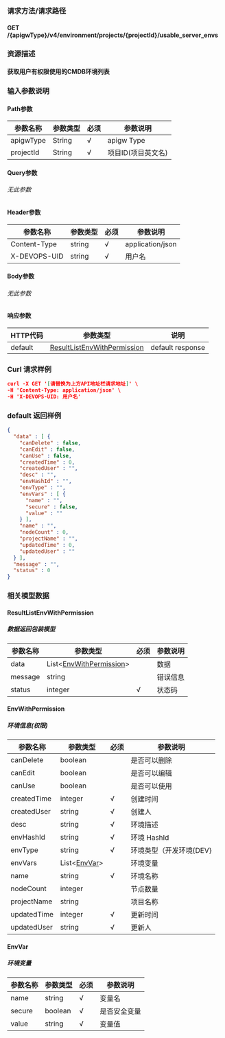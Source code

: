 ### 请求方法/请求路径
#### GET /{apigwType}/v4/environment/projects/{projectId}/usable_server_envs
### 资源描述
#### 获取用户有权限使用的CMDB环境列表
### 输入参数说明
#### Path参数

| 参数名称      | 参数类型   | 必须  | 参数说明        |
| --------- | ------ | --- | ----------- |
| apigwType | String | √   | apigw Type  |
| projectId | String | √   | 项目ID(项目英文名) |

#### Query参数
###### 无此参数
#### Header参数

| 参数名称         | 参数类型   | 必须  | 参数说明             |
| ------------ | ------ | --- | ---------------- |
| Content-Type | string | √   | application/json |
| X-DEVOPS-UID | string | √   | 用户名              |

#### Body参数
###### 无此参数
#### 响应参数

| HTTP代码  | 参数类型                                                        | 说明               |
| ------- | ----------------------------------------------------------- | ---------------- |
| default | [ResultListEnvWithPermission](#ResultListEnvWithPermission) | default response |

### Curl 请求样例

```Json
curl -X GET '[请替换为上方API地址栏请求地址]' \
-H 'Content-Type: application/json' \
-H 'X-DEVOPS-UID: 用户名' 
```

### default 返回样例

```Json
{
  "data" : [ {
    "canDelete" : false,
    "canEdit" : false,
    "canUse" : false,
    "createdTime" : 0,
    "createdUser" : "",
    "desc" : "",
    "envHashId" : "",
    "envType" : "",
    "envVars" : [ {
      "name" : "",
      "secure" : false,
      "value" : ""
    } ],
    "name" : "",
    "nodeCount" : 0,
    "projectName" : "",
    "updatedTime" : 0,
    "updatedUser" : ""
  } ],
  "message" : "",
  "status" : 0
}
```

### 相关模型数据
#### ResultListEnvWithPermission
##### 数据返回包装模型

| 参数名称    | 参数类型                                          | 必须  | 参数说明 |
| ------- | --------------------------------------------- | --- | ---- |
| data    | List<[EnvWithPermission](#EnvWithPermission)> |     | 数据   |
| message | string                                        |     | 错误信息 |
| status  | integer                                       | √   | 状态码  |

#### EnvWithPermission
##### 环境信息(权限)

| 参数名称        | 参数类型                    | 必须  | 参数说明                                   |
| ----------- | ----------------------- | --- | -------------------------------------- |
| canDelete   | boolean                 |     | 是否可以删除                                 |
| canEdit     | boolean                 |     | 是否可以编辑                                 |
| canUse      | boolean                 |     | 是否可以使用                                 |
| createdTime | integer                 | √   | 创建时间                                   |
| createdUser | string                  | √   | 创建人                                    |
| desc        | string                  | √   | 环境描述                                   |
| envHashId   | string                  | √   | 环境 HashId                              |
| envType     | string                  | √   | 环境类型（开发环境{DEV}|测试环境{TEST}|构建环境{BUILD}） |
| envVars     | List<[EnvVar](#EnvVar)> |     | 环境变量                                   |
| name        | string                  | √   | 环境名称                                   |
| nodeCount   | integer                 |     | 节点数量                                   |
| projectName | string                  |     | 项目名称                                   |
| updatedTime | integer                 | √   | 更新时间                                   |
| updatedUser | string                  | √   | 更新人                                    |

#### EnvVar
##### 环境变量

| 参数名称   | 参数类型    | 必须  | 参数说明   |
| ------ | ------- | --- | ------ |
| name   | string  | √   | 变量名    |
| secure | boolean | √   | 是否安全变量 |
| value  | string  | √   | 变量值    |

 

